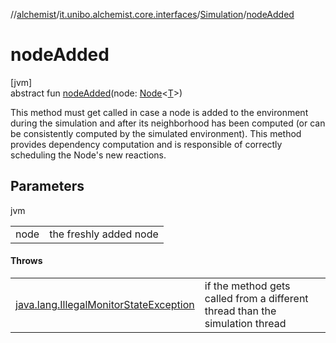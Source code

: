 //[alchemist](../../../index.md)/[it.unibo.alchemist.core.interfaces](../index.md)/[Simulation](index.md)/[nodeAdded](node-added.md)

# nodeAdded

[jvm]\
abstract fun [nodeAdded](node-added.md)(node: [Node](../../it.unibo.alchemist.model.interfaces/-node/index.md)<[T](../../it.unibo.alchemist.boundary.interfaces/-output-monitor/index.md)>)

This method must get called in case a node is added to the environment during the simulation and after its neighborhood has been computed (or can be consistently computed by the simulated environment). This method provides dependency computation and is responsible of correctly scheduling the Node's new reactions.

## Parameters

jvm

| | |
|---|---|
| node | the freshly added node |

#### Throws

| | |
|---|---|
| [java.lang.IllegalMonitorStateException](https://docs.oracle.com/javase/8/docs/api/java/lang/IllegalMonitorStateException.html) | if the method gets called from a different thread than the simulation thread |
